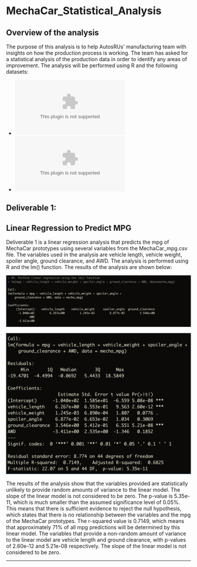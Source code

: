 # MechaCar_Statistical_Analysis
## Overview of the analysis
The purpose of this analysis is to help AutosRUs’ manufacturing team with insights on how the production process is working. The team has asked for a statistical analysis of the production data in order to identify any areas of improvement. The analysis will be performed using R and the following datasets:
- ![MechaCar_mpg.csv](https://github.com/hastyjr/MechaCar_Statistical_Analysis/blob/main/Resources/MechaCar_mpg.csv)
- ![Suspension_Coil.csv](https://github.com/hastyjr/MechaCar_Statistical_Analysis/blob/main/Resources/Suspension_Coil.csv)


## Deliverable 1:
## Linear Regression to Predict MPG
Deliverable 1 is a linear regression analysis that predicts the mpg of MechaCar prototypes using several variables from the MechaCar_mpg.csv file. The variables used in the analysis are vehicle length, vehicle weight, spoiler angle, ground clearance, and AWD. The analysis is performed using R and the lm() function. The results of the analysis are shown below:

![Deliverable 1](https://github.com/hastyjr/MechaCar_Statistical_Analysis/blob/main/Resources/images/Deliverable_1_linearRegression_lm.png)

![Deliverable 1](https://github.com/hastyjr/MechaCar_Statistical_Analysis/blob/main/Resources/images/Deliverable_1_linearRegression_summary.png)

The results of the analysis show that the variables provided are statistically unlikely to provide random amounts of variance to the linear model. The slope of the linear model is not considered to be zero. The p-value is 5.35e-11, which is much smaller than the assumed significance level of 0.05%. This means that there is sufficient evidence to reject the null hypothesis, which states that there is no relationship between the variables and the mpg of the MechaCar prototypes. The r-squared value is 0.7149, which means that approximately 71% of all mpg predictions will be determined by this linear model. The variables that provide a non-random amount of variance to the linear model are vehicle length and ground clearance, with p-values of 2.60e-12 and 5.21e-08 respectively. The slope of the linear model is not considered to be zero.

---

